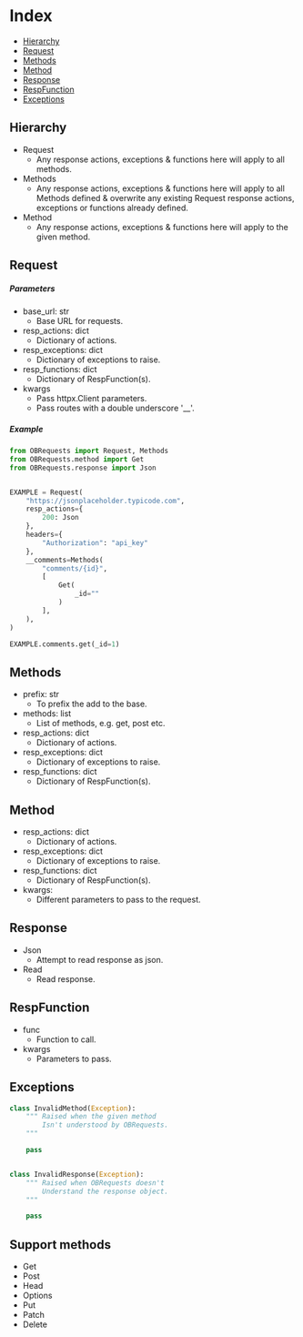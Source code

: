 # Index
- [Hierarchy](#hierarchy)
- [Request](#request)
- [Methods](#methods)
- [Method](#method)
- [Response](#response)
- [RespFunction](#RespFunction)
- [Exceptions](#exceptions)

## Hierarchy
- Request
    - Any response actions, exceptions & functions here will apply to all methods.
- Methods
    - Any response actions, exceptions & functions here will apply to all Methods defined & overwrite any existing Request  response actions, exceptions or functions already defined.
- Method 
    -  Any response actions, exceptions & functions here will apply to the given method.

## Request
##### Parameters
- base_url: str
    - Base URL for requests.
- resp_actions: dict
    - Dictionary of actions.
- resp_exceptions: dict
    - Dictionary of exceptions to raise.
- resp_functions: dict
    - Dictionary of RespFunction(s).
- kwargs
    - Pass httpx.Client parameters.
    - Pass routes with a double underscore '__'.

##### Example
```python
from OBRequests import Request, Methods
from OBRequests.method import Get
from OBRequests.response import Json


EXAMPLE = Request(
    "https://jsonplaceholder.typicode.com",
    resp_actions={
        200: Json
    },
    headers={
        "Authorization": "api_key"
    },
    __comments=Methods(
        "comments/{id}",
        [
            Get(
                _id=""
            )
        ],
    ),
)

EXAMPLE.comments.get(_id=1)
```

## Methods
- prefix: str
    - To prefix the add to the base.
- methods: list
    - List of methods, e.g. get, post etc.
- resp_actions: dict
    - Dictionary of actions.
- resp_exceptions: dict
    - Dictionary of exceptions to raise.
- resp_functions: dict
    - Dictionary of RespFunction(s).


## Method
- resp_actions: dict
    - Dictionary of actions.
- resp_exceptions: dict
    - Dictionary of exceptions to raise.
- resp_functions: dict
    - Dictionary of RespFunction(s).
- kwargs:
    - Different parameters to pass to the request.

## Response
- Json
    - Attempt to read response as json.
- Read
    - Read response.

## RespFunction
- func
    - Function to call.
- kwargs
    - Parameters to pass.

## Exceptions
```python
class InvalidMethod(Exception):
    """ Raised when the given method
        Isn't understood by OBRequests.
    """

    pass


class InvalidResponse(Exception):
    """ Raised when OBRequests doesn't
        Understand the response object.
    """

    pass
```

## Support methods
- Get
- Post
- Head
- Options
- Put
- Patch
- Delete